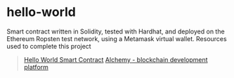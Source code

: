# hello-world
Smart contract written in Solidity, tested with Hardhat, and deployed on the Ethereum Ropsten test network, using a Metamask virtual wallet. 
Resources used to complete this project 

> [Hello World Smart Contract](https://docs.alchemyapi.io/alchemy/tutorials/hello-world-smart-contract)
> [Alchemy - blockchain development platform](https://alchemyapi.io/?r=b965eaac-1c96-45e5-90fc-d9f115090826)
